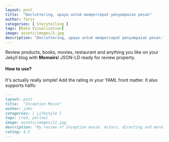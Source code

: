 ```yaml
---
layout: post
title:  "Decluttering, upaya untuk mempercepat penyampaian pesan"
author: faris
categories: [ Storytelling ]
tags: [Data Visualization]
image: assets/images/2.jpg
description: "Decluttering, upaya untuk mempercepat penyampaian pesan."
---
```


Review products, books, movies, restaurant and anything you like on your Jekyll blog with **Memoirs**! JSON-LD ready for review property.

#### How to use?

It's actually really simple! Add the rating in your YAML front matter. It also supports halfs:

```md
---
layout: post
title:  "Inception Movie"
author: john
categories: [ Lifestyle ]
tags: [red, yellow]
image: assets/images/11.jpg
description: "My review of Inception movie. Actors, directing and more."
rating: 4.5
---
```
